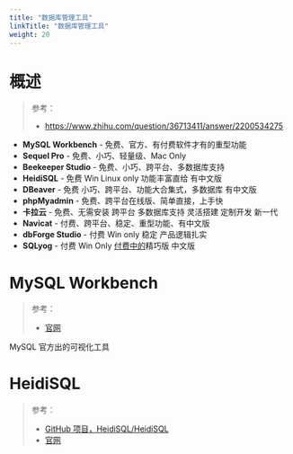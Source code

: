 ```yaml
---
title: "数据库管理工具"
linkTitle: "数据库管理工具"
weight: 20
---
```


# 概述

> 参考：
> 
> - https://www.zhihu.com/question/36713411/answer/2200534275  


- **MySQL Workbench** - 免费、官方、有付费软件才有的重型功能
- **Sequel Pro** - 免费、小巧、轻量级、Mac Only
- **Beekeeper Studio** - 免费、小巧、跨平台、多数据库支持
- **HeidiSQL** - 免费 Win Linux only 功能丰富直给 有中文版
- **DBeaver** - 免费 小巧、跨平台、功能大合集式，多数据库 有中文版
- **phpMyadmin** - 免费、跨平台在线版、简单直接，上手快
- **卡拉云** - 免费、无需安装 跨平台 多数据库支持 灵活搭建 定制开发 新一代
- **Navicat** - 付费、跨平台、稳定、重型功能、有中文版
- **dbForge Studio** - 付费 Win only 稳定 产品逻辑扎实
- **SQLyog** - 付费 Win Only [付费中的](https://www.zhihu.com/search?q=%E4%BB%98%E8%B4%B9%E4%B8%AD%E7%9A%84&search_source=Entity&hybrid_search_source=Entity&hybrid_search_extra=%7B%22sourceType%22%3A%22answer%22%2C%22sourceId%22%3A2200534275%7D)精巧版 中文版

# MySQL Workbench

> 参考：
> 
> - [官网](https://www.mysql.com/products/workbench/)

MySQL 官方出的可视化工具

# HeidiSQL

> 参考：
> 
> - [GitHub 项目，HeidiSQL/HeidiSQL](https://github.com/HeidiSQL/HeidiSQL)
> - [官网](https://www.heidisql.com/)
